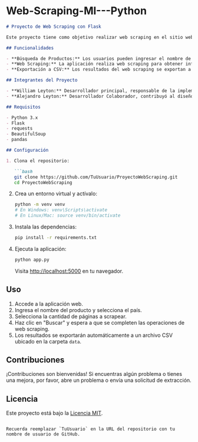 # Web-Scraping-Ml---Python

```markdown
# Proyecto de Web Scraping con Flask

Este proyecto tiene como objetivo realizar web scraping en el sitio web de MercadoLibre y mostrar los resultados en un archivo CSV. La aplicación, creada con Flask, permite a los usuarios ingresar un producto y seleccionar un país para buscar información sobre el mismo en MercadoLibre. Los resultados del web scraping se almacenan en un archivo CSV para su fácil acceso y análisis.

## Funcionalidades

- **Búsqueda de Productos:** Los usuarios pueden ingresar el nombre de un producto y seleccionar el país para buscar información en MercadoLibre.
- **Web Scraping:** La aplicación realiza web scraping para obtener información detallada sobre el producto, incluyendo títulos, precios, enlaces a productos y enlaces a imágenes.
- **Exportación a CSV:** Los resultados del web scraping se exportan a un archivo CSV para su posterior análisis.

## Integrantes del Proyecto

- **William Leyton:** Desarrollador principal, responsable de la implementación del web scraping y la lógica de la aplicación.
- **Alejandro Leyton:** Desarrollador Colaborador, contribuyó al diseño de la interfaz web y la estructura general del proyecto.

## Requisitos

- Python 3.x
- Flask
- requests
- BeautifulSoup
- pandas

## Configuración

1. Clona el repositorio:

   ```bash
   git clone https://github.com/TuUsuario/ProyectoWebScraping.git
   cd ProyectoWebScraping
   ```

2. Crea un entorno virtual y actívalo:

   ```bash
   python -m venv venv
   # En Windows: venv\Scripts\activate
   # En Linux/Mac: source venv/bin/activate
   ```

3. Instala las dependencias:

   ```bash
   pip install -r requirements.txt
   ```

4. Ejecuta la aplicación:

   ```bash
   python app.py
   ```

   Visita [http://localhost:5000](http://localhost:5000) en tu navegador.

## Uso

1. Accede a la aplicación web.
2. Ingresa el nombre del producto y selecciona el país.
3. Selecciona la cantidad de páginas a scrapear.
4. Haz clic en "Buscar" y espera a que se completen las operaciones de web scraping.
5. Los resultados se exportarán automáticamente a un archivo CSV ubicado en la carpeta `data`.

## Contribuciones

¡Contribuciones son bienvenidas! Si encuentras algún problema o tienes una mejora, por favor, abre un problema o envía una solicitud de extracción.

## Licencia

Este proyecto está bajo la [Licencia MIT](LICENSE).
```

Recuerda reemplazar `TuUsuario` en la URL del repositorio con tu nombre de usuario de GitHub.
